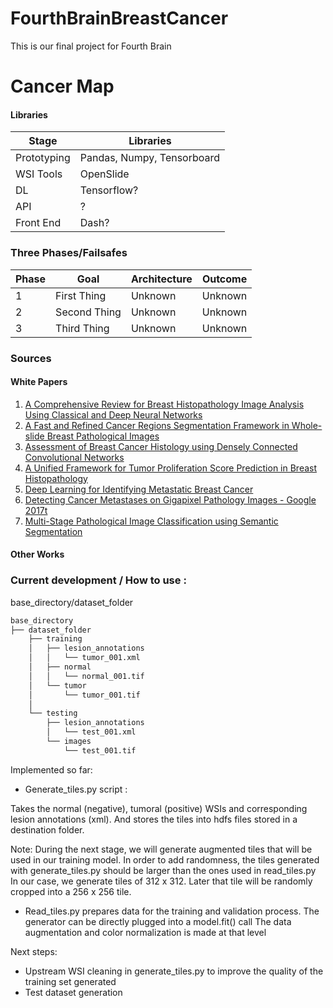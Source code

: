 # FourthBrainBreastCancer
This is our final project for Fourth Brain

# Cancer Map
#### Libraries
| Stage       | Libraries |
|--           |--         |
| Prototyping | Pandas, Numpy, Tensorboard    |
| WSI Tools   | OpenSlide |
| DL          | Tensorflow? |
| API         | ?         |
| Front End   | Dash?     |


### Three Phases/Failsafes
| Phase | Goal | Architecture |  Outcome |
|--         |--            |--                    |--|
| 1 | First Thing | Unknown | Unknown |
| 2 | Second Thing | Unknown | Unknown |
| 3 | Third Thing  | Unknown | Unknown |

### Sources
#### White Papers
1. [A Comprehensive Review for Breast Histopathology Image Analysis Using Classical and Deep Neural Networks](https://arxiv.org/pdf/2003.12255v2.pdf)
2. [A Fast and Refined Cancer Regions Segmentation Framework in Whole-slide Breast Pathological Images](https://www.ncbi.nlm.nih.gov/pmc/articles/PMC7239841/pdf/41598_2020_Article_65026.pdf)
3. [Assessment of Breast Cancer Histology using Densely Connected Convolutional Networks](https://arxiv.org/pdf/1804.04595.pdf)
4. [A Unified Framework for Tumor Proliferation Score Prediction in Breast Histopathology](https://arxiv.org/pdf/1612.07180.pdf)
5. [Deep Learning for Identifying Metastatic Breast Cancer](https://arxiv.org/pdf/1606.05718.pdf) 
6. [Detecting Cancer Metastases on Gigapixel Pathology Images - Google 2017t](https://arxiv.org/pdf/1703.02442)
7. [Multi-Stage Pathological Image Classification using Semantic Segmentation](https://openaccess.thecvf.com/content_ICCV_2019/papers/Takahama_Multi-Stage_Pathological_Image_Classification_Using_Semantic_Segmentation_ICCV_2019_paper.pdf)
#### Other Works



### Current development / How to use :

base_directory/dataset_folder
```bash
base_directory
├── dataset_folder
    ├── training
    │   ├── lesion_annotations
    │   │   └── tumor_001.xml
    │   ├── normal
    │   │   └── normal_001.tif
    │   └── tumor
    │       └── tumor_001.tif
    │
    └── testing
        ├── lesion_annotations
        │   └── test_001.xml
        └── images
            └── test_001.tif
```

Implemented so far:

- Generate_tiles.py script :

Takes the normal (negative), tumoral (positive) WSIs and corresponding lesion annotations (xml).
And stores the tiles into hdfs files stored in a destination folder.

Note: During the next stage, we will generate augmented tiles that will be used in our training model.
In order to add randomness, the tiles generated with generate_tiles.py should be larger than the ones used in read_tiles.py
In our case, we generate tiles of 312 x 312. Later that tile will be randomly cropped into a 256 x 256 tile.

- Read_tiles.py prepares data for the training and validation process. The generator can be directly plugged into a model.fit() call
The data augmentation and color normalization is made at that level

Next steps:
- Upstream WSI cleaning in generate_tiles.py to improve the quality of the training set generated
- Test dataset generation
